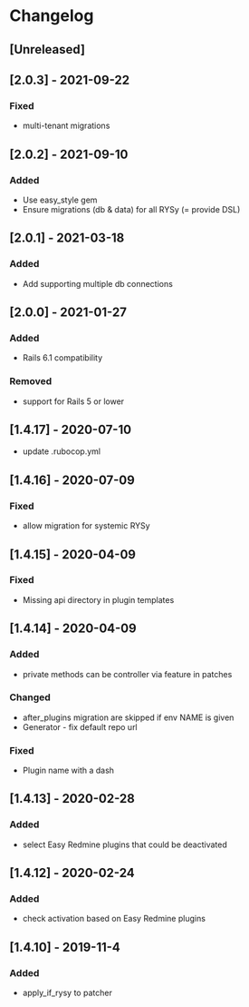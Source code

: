# Changelog

## [Unreleased]
## [2.0.3] - 2021-09-22
### Fixed
- multi-tenant migrations

## [2.0.2] - 2021-09-10
### Added
- Use easy_style gem
- Ensure migrations (db & data) for all RYSy (= provide DSL)

## [2.0.1] - 2021-03-18
### Added
- Add supporting multiple db connections

## [2.0.0] - 2021-01-27
### Added
- Rails 6.1 compatibility
### Removed
- support for Rails 5 or lower

## [1.4.17] - 2020-07-10
- update .rubocop.yml

## [1.4.16] - 2020-07-09
### Fixed
- allow migration for systemic RYSy

## [1.4.15] - 2020-04-09
### Fixed
- Missing api directory in plugin templates
## [1.4.14] - 2020-04-09
### Added
- private methods can be controller via feature in patches
### Changed
- after_plugins migration are skipped if env NAME is given
- Generator - fix default repo url
### Fixed
- Plugin name with a dash
## [1.4.13] - 2020-02-28
### Added
- select Easy Redmine plugins that could be deactivated
## [1.4.12] - 2020-02-24
### Added
- check activation based on Easy Redmine plugins
## [1.4.10] - 2019-11-4
### Added
- apply_if_rysy to patcher
